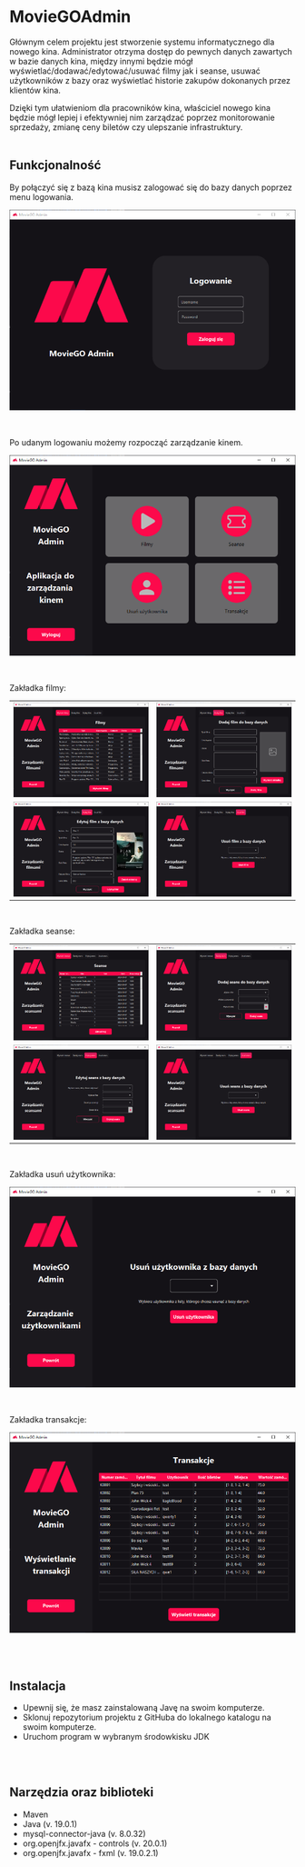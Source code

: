 # MovieGOAdmin
Głównym celem projektu jest stworzenie systemu informatycznego dla nowego kina. Administrator otrzyma dostęp do pewnych danych zawartych w bazie danych kina, między innymi będzie mógł wyświetlać/dodawać/edytować/usuwać filmy jak i seanse, usuwać użytkowników z bazy oraz wyświetlać historie zakupów dokonanych przez klientów kina.

Dzięki tym ułatwieniom dla pracowników kina, właściciel nowego kina będzie mógł lepiej i efektywniej nim zarządzać poprzez monitorowanie sprzedaży, zmianę ceny biletów czy ulepszanie infrastruktury.
<br>
<br>



## Funkcjonalność

By połączyć się z bazą kina musisz zalogować się do bazy danych poprzez menu logowania.<br>
<p align="center">
  <img src="https://github.com/EagleBlood/MovieGOAdmin/blob/main/imgs/1.PNG" alt="Ekran logowania" />
</p>
<br>


Po udanym logowaniu możemy rozpocząć zarządzanie kinem.<br>
<p align="center">
  <img src="https://github.com/EagleBlood/MovieGOAdmin/blob/main/imgs/2.PNG" alt="Menu główne" />
</p>
<br>


Zakładka filmy:<br>
<table>
  <tr>
    <td align="center"><img src="https://github.com/EagleBlood/MovieGOAdmin/blob/main/imgs/3.PNG" alt="Zakładka do wyświetlania filmów"/></td>
    <td align="center"><img src="https://github.com/EagleBlood/MovieGOAdmin/blob/main/imgs/4.PNG" alt="Zakładka do dodawania nowego filmu"/></td>
  </tr>
  <tr>
    <td align="center"><img src="https://github.com/EagleBlood/MovieGOAdmin/blob/main/imgs/5.PNG" alt="Ekran edycji istniejącego filmu" /></td>
    <td align="center"><img src="https://github.com/EagleBlood/MovieGOAdmin/blob/main/imgs/6.PNG" alt="Zakładka do usuwania filmów" /></td>
  </tr>
</table>
<br>


Zakładka seanse:<br>
<table>
  <tr>
    <td align="center"><img src="https://github.com/EagleBlood/MovieGOAdmin/blob/main/imgs/7.PNG" alt="Zakładka do wyświetlania seansów" /></td>
    <td align="center"><img src="https://github.com/EagleBlood/MovieGOAdmin/blob/main/imgs/8.PNG" alt="Zakładka do dodawania seansów" /></td>
  </tr>
  <tr>
    <td align="center"><img src="https://github.com/EagleBlood/MovieGOAdmin/blob/main/imgs/9.PNG" alt="Ekran edycji seansów" /></td>
    <td align="center"><img src="https://github.com/EagleBlood/MovieGOAdmin/blob/main/imgs/10.PNG" alt="Zakładka do usuwania seansów" /></td>
  </tr>
</table>
<br>


Zakładka usuń użytkownika:<br>
<p align="center">
  <img src="https://github.com/EagleBlood/MovieGOAdmin/blob/main/imgs/11.PNG" alt="Ekran do usuwania użytkowników" />
</p>
<br>


Zakładka transakcje:<br>
<p align="center">
  <img src="https://github.com/EagleBlood/MovieGOAdmin/blob/main/imgs/12.PNG" alt="Ekran do wyświetlania transkacji użytkowników" />
</p>
<br>
<br>



## Instalacja
- Upewnij się, że masz zainstalowaną Javę na swoim komputerze.
- Sklonuj repozytorium projektu z GitHuba do lokalnego katalogu na swoim komputerze.
- Uruchom program w wybranym środowkisku JDK
<br>
<br>



## Narzędzia oraz biblioteki
* Maven
* Java (v. 19.0.1)
* mysql-connector-java (v. 8.0.32)
* org.openjfx.javafx - controls (v. 20.0.1)
* org.openjfx.javafx - fxml (v. 19.0.2.1)
